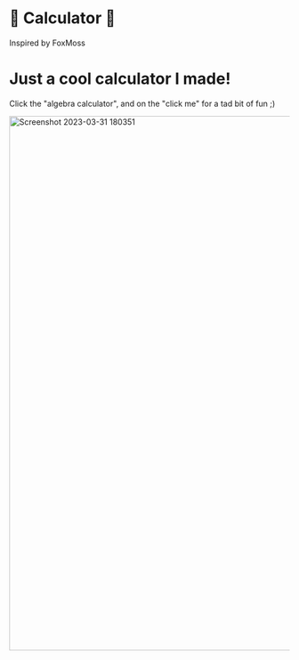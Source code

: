 # 🧮 Calculator 🧮

Inspired by FoxMoss

# Just a cool calculator I made!

Click the "algebra calculator", and on the "click me" for a tad bit of fun ;)



<img width="960" alt="Screenshot 2023-03-31 180351" src="https://user-images.githubusercontent.com/119009502/229258163-f15f73f1-6e36-445c-9695-231e35ebbaca.png">
